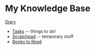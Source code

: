 # My Knowledge Base

[Diary](diary/diary)

* [Tasks](Tasks) -- things to do!
* [Scratchpad](Scratchpad) -- temporary stuff
* [Books to Read](Books)

